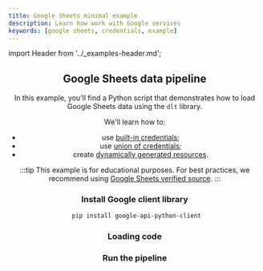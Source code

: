 ```yaml
---
title: Google Sheets minimal example
description: Learn how work with Google services
keywords: [google sheets, credentials, example]
---
```


import Header from '../_examples-header.md';

<Header
    intro="This example demonstrates how to load Google Sheets data using Python and the dlt library. It covers working with Google API, using built in credentials, using union of credentials, and creating dynamically generated resources."
    slug="google_sheets"
    run_file="google_sheets"
    destination="duckdb"/>

## Google Sheets data pipeline

In this example, you'll find a Python script that demonstrates how to load Google Sheets data using the `dlt` library.

We'll learn how to:
- use [built-in credentials](../../general-usage/credentials/config_specs#gcp-credentials);
- use [union of credentials](../../general-usage/credentials/config_specs#working-with-alternatives-of-credentials-union-types);
- create [dynamically generated resources](../../general-usage/source#create-resources-dynamically).

:::tip
This example is for educational purposes. For best practices, we recommend using [Google Sheets verified source](../../dlt-ecosystem/verified-sources/google_sheets.md).
:::

### Install Google client library

```sh
 pip install google-api-python-client
```

### Loading code

<!--@@@DLT_SNIPPET code/google_sheets-snippets.py::google_sheets-->


### Run the pipeline

<!--@@@DLT_SNIPPET code/google_sheets-snippets.py::google_sheets_run-->

